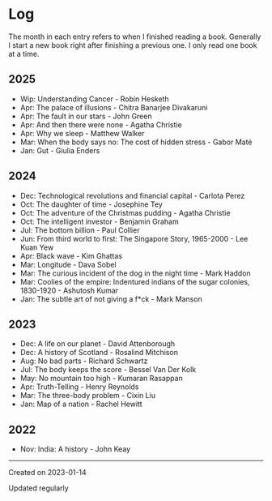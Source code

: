 # Log

The month in each entry refers to when I finished reading a book. Generally I start a new book right after finishing a previous one. I only read one book at a time.

## 2025

- Wip: Understanding Cancer - Robin Hesketh
- Apr: The palace of illusions - Chitra Banarjee Divakaruni
- Apr: The fault in our stars - John Green
- Apr: And then there were none - Agatha Christie
- Apr: Why we sleep - Matthew Walker
- Mar: When the body says no: The cost of hidden stress - Gabor Maté
- Jan: Gut - Giulia Enders

## 2024

- Dec: Technological revolutions and financial capital - Carlota Perez
- Oct: The daughter of time - Josephine Tey
- Oct: The adventure of the Christmas pudding - Agatha Christie
- Oct: The intelligent investor - Benjamin Graham
- Jul: The bottom billion - Paul Collier
- Jun: From third world to first: The Singapore Story, 1965-2000 - Lee Kuan Yew
- Apr: Black wave - Kim Ghattas
- Mar: Longitude - Dava Sobel
- Mar: The curious incident of the dog in the night time - Mark Haddon
- Mar: Coolies of the empire: Indentured indians of the sugar colonies, 1830-1920 - Ashutosh Kumar
- Jan: The subtle art of not giving a f\*ck - Mark Manson

## 2023

- Dec: A life on our planet - David Attenborough
- Dec: A history of Scotland - Rosalind Mitchison
- Aug: No bad parts - Richard Schwartz
- Jul: The body keeps the score - Bessel Van Der Kolk
- May: No mountain too high - Kumaran Rasappan
- Apr: Truth-Telling - Henry Reynolds
- Mar: The three-body problem - Cixin Liu
- Jan: Map of a nation - Rachel Hewitt

## 2022

- Nov: India: A history - John Keay

---
Created on 2023-01-14

Updated regularly